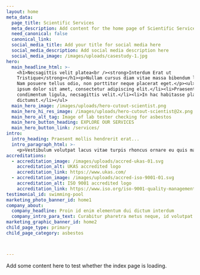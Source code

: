 ```yaml
---
layout: home
meta_data:
  page_title: Scientific Services
  meta_description: Add content for the home page of Scientific Services here...
  need_canonical: false
  canonical_link:
  social_media_title: Add your title for social media here
  social_media_description: Add social media description here
  social_media_image: /images/uploads/casestudy-1.jpg
hero:
  main_headline_html: >-
    <h1>Necsagittis velit platea<br /><strong>Interdum Erat ut
    Tristique</strong></h1><p>Nullam cursus diam vitae massa bibendum lobortis.
    Nam posuere tellus odio, non porttitor neque placerat eget.</p><ul><li>Lorem
    ipsum dolor sit amet, consectetur adipiscing elit.</li><li>Praesent quis
    condimentum ligula, necsagittis velit.</li><li>In hac habitasse platea
    dictumst.</li></ul>
  main_hero_image: /images/uploads/hero-cutout-scientist.png
  main_hero_hi_res_image: /images/uploads/hero-cutout-scientist@2x.png
  main_hero_alt_tag: Image of lab tester checking for asbestos
  main_hero_button_heading: EXPLORE OUR SERVICES
  main_hero_button_link: /services/
intro:
  intro_heading: Praesent mollis hendrerit erat...
  intro_paragraph_html: >-
    <p>Vestibulum volutpat lacus vitae turpis rhoncus ornare eu quis magna. In at elit pellentesque, lacinia augue et, auctor nisl. Aliquam erat volutpat. Vivamus tincidunt volutpat porttitor.</p>
accreditations:
  - accreditation_image: /images/uploads/accred-ukas-01.svg
    accreditation_alt: UKAS accredited logo
    accreditation_link: https://www.ukas.com/
  - accreditation_image: /images/uploads/accred-iso-9001-01.svg
    accreditation_alt: ISO 9001 accredited logo
    accreditation_link: https://www.iso.org/iso-9001-quality-management.html
testimonial_id: swimming-pool
marketing_photo_banner_id: home1
company_about:
  company_headline: Proin id enim elementum dui dictum interdum
  company_intro_para_text: Curabitur pharetra metus neque, id volutpat tortor rhoncus vel. Sed sagittis, nulla vel suscipit convallis, erat augue dictum libero, ac bibendum enim ante eu arcu.
marketing_graphic_banner_id: home2
child_page_type: primary
child_page_category: asbestos



---
```


Add some content here to test whether the index page is loading.

